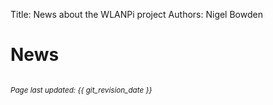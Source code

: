 Title: News about the WLANPi project
Authors: Nigel Bowden

# News




<!-- Link list -->

<small><br><i>Page last updated: {{ git_revision_date }} </i></small>